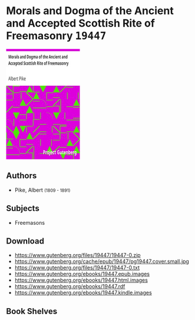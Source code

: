 # Morals and Dogma of the Ancient and Accepted Scottish Rite of Freemasonry <kbd>19447</kbd>

![](./cover.medium.jpg "")

## Authors


 - Pike, Albert <small>(1809 - 1891)</small>

## Subjects


 - Freemasons

## Download


 - https://www.gutenberg.org/files/19447/19447-0.zip
 - https://www.gutenberg.org/cache/epub/19447/pg19447.cover.small.jpg
 - https://www.gutenberg.org/files/19447/19447-0.txt
 - https://www.gutenberg.org/ebooks/19447.epub.images
 - https://www.gutenberg.org/ebooks/19447.html.images
 - https://www.gutenberg.org/ebooks/19447.rdf
 - https://www.gutenberg.org/ebooks/19447.kindle.images

## Book Shelves


